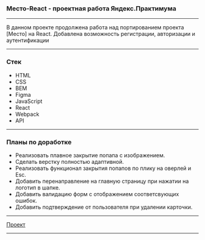 ### Место-React - проектная работа Яндекс.Практимума

---

В данном проекте продолжена работа над портированием проекта [Место] на React.
Добавлена возможность регистрации, авторизации и аутентификации

---

### Стек
* HTML
* CSS
* BEM
* Figma
* JavaScript
* React
* Webpack
* API

---

### Планы по доработке
* Реализовать плавное закрытие попапа с изображением.
* Сделать верстку полностью адаптивной.
* Реализовать функционал закрытия попапов по плику на оверлей и Esc.
* Добавить перенаправление на главную страницу при нажатии на логотип в шапке.
* Добавить валидацию форм с отображением соответсвующих ошибок.
* Добавить подтверждение от пользователя при удалении карточки.
---

[Проект](https://cimetr.github.io/react-mesto-auth/index.html)

---
